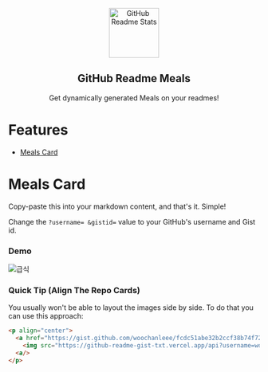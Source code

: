 <p align="center">
 <img width="100px" src="https://res.cloudinary.com/anuraghazra/image/upload/v1594908242/logo_ccswme.svg" align="center" alt="GitHub Readme Stats" />
 <h2 align="center">GitHub Readme Meals</h2>
 <p align="center">Get dynamically generated Meals on your readmes!</p>

# Features

- [Meals Card](#github-stats-card)

# Meals Card

Copy-paste this into your markdown content, and that's it. Simple!

Change the `?username= &gistid=` value to your GitHub's username and Gist id.

### Demo

![급식](https://github-readme-meal.vercel.app/api?username=woochanleee&gistid=fcdc51abe32b2ccf38b74f7229571da2)

### Quick Tip (Align The Repo Cards)

You usually won't be able to layout the images side by side. To do that you can use this approach:

```md
<p align="center">
  <a href="https://gist.github.com/woochanleee/fcdc51abe32b2ccf38b74f7229571da2">
    <img src="https://github-readme-gist-txt.vercel.app/api?username=woochanleee&gistid=fcdc51abe32b2ccf38b74f7229571da2" />
  <a/>
</p>
```
